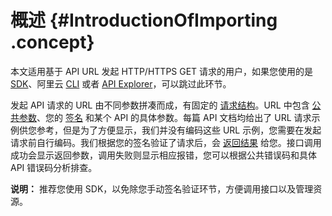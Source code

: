 # 概述 {#IntroductionOfImporting .concept}

本文适用基于 API URL 发起 HTTP/HTTPS GET 请求的用户，如果您使用的是 [SDK](https://github.com/aliyun)、阿里云 [CLI](https://help.aliyun.com/document_detail/29993.html) 或者 [API Explorer](https://api.aliyun.com/)，可以跳过此环节。

发起 API 请求的 URL 由不同参数拼凑而成，有固定的 [请求结构](cn.zh-CN/API参考/HTTP调用方式/请求结构.md#)。URL 中包含 [公共参数](cn.zh-CN/API参考/HTTP调用方式/公共参数.md#)、您的 [签名](cn.zh-CN/API参考/HTTP调用方式/签名机制.md#) 和某个 API 的具体参数。每篇 API 文档均给出了 URL 请求示例供您参考，但是为了方便显示，我们并没有编码这些 URL 示例，您需要在发起请求前自行编码。我们根据您的签名验证了请求后，会 [返回结果](cn.zh-CN/API参考/HTTP调用方式/返回结果.md#) 给您。接口调用成功会显示返回参数，调用失败则显示相应报错，您可以根据公共错误码和具体 API 错误码分析排查。

**说明：** 推荐您使用 SDK，以免除您手动签名验证环节，方便调用接口以及管理资源。

